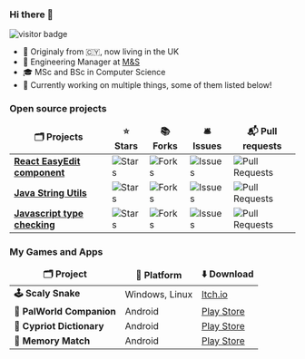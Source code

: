 <h3>Hi there 👋</h3>

<span><img src="https://visitor-badge.laobi.icu/badge?page_id=giorgosart" alt="visitor badge"/></span>

- 📍 Originaly from 🇨🇾, now living in the UK	
- 💼 Engineering Manager at [M&S](https://github.com/DigitalInnovation)
- 🎓 MSc and BSc in Computer Science
- 🔭 Currently working on multiple things, some of them listed below!

<h3>Open source projects</h3>
<table>
  <thead align="center">
    <tr border: none;>
      <td><b>🗂️ Projects</b></td>
      <td><b>⭐ Stars</b></td>
      <td><b>📚 Forks</b></td>
      <td><b>🛎 Issues</b></td>
      <td><b>📬 Pull requests</b></td>
    </tr>
  </thead>
  <tbody>
    <tr>
      <td><a href="https://github.com/giorgosart/react-easy-edit"><b>React EasyEdit component</b></a></td>
      <td><img alt="Stars" src="https://img.shields.io/github/stars/giorgosart/react-easy-edit?style=flat-square&labelColor=343b41"/></td>
      <td><img alt="Forks" src="https://img.shields.io/github/forks/giorgosart/react-easy-edit?style=flat-square&labelColor=343b41"/></td>
      <td><img alt="Issues" src="https://img.shields.io/github/issues/giorgosart/react-easy-edit?style=flat-square&labelColor=343b41"/></td>
      <td><img alt="Pull Requests" src="https://img.shields.io/github/issues-pr/giorgosart/react-easy-edit?style=flat-square&labelColor=343b41"/></td>
    </tr>
    <tr>
      <td><a href="https://github.com/giorgosart/java-string-utils"><b>Java String Utils</b></a></td>
      <td><img alt="Stars" src="https://img.shields.io/github/stars/giorgosart/java-string-utils?style=flat-square&labelColor=343b41"/></td>
      <td><img alt="Forks" src="https://img.shields.io/github/forks/giorgosart/java-string-utils?style=flat-square&labelColor=343b41"/></td>
      <td><img alt="Issues" src="https://img.shields.io/github/issues/giorgosart/java-string-utils?style=flat-square&labelColor=343b41"/></td>
      <td><img alt="Pull Requests" src="https://img.shields.io/github/issues-pr/giorgosart/java-string-utils?style=flat-square&labelColor=343b41"/></td>
    </tr>
    <tr>
      <td><a href="https://github.com/giorgosart/strong-typed"><b>Javascript type checking</b></a></td>
      <td><img alt="Stars" src="https://img.shields.io/github/stars/giorgosart/strong-typed?style=flat-square&labelColor=343b41"/></td>
      <td><img alt="Forks" src="https://img.shields.io/github/forks/giorgosart/strong-typed?style=flat-square&labelColor=343b41"/></td>
      <td><img alt="Issues" src="https://img.shields.io/github/issues/giorgosart/strong-typed?style=flat-square&labelColor=343b41"/></td>
      <td><img alt="Pull Requests" src="https://img.shields.io/github/issues-pr/giorgosart/strong-typed?style=flat-square&labelColor=343b41"/></td>
    </tr>
  </tbody>
</table>

<h3>My Games and Apps</h3>
<table>
  <thead align="center">
    <tr border: none;>
      <td><b>🗂️ Project</b></td>
      <td><b>📡 Platform</b></td>
      <td><b>⬇️ Download</b></td>      
    </tr>
  </thead>
  <tbody>
    <tr>
      <td><b>🕹️ Scaly Snake</b></td>
      <td>Windows, Linux</td>
      <td><a href="https://giorgosart.itch.io/scaly-snake/devlog/643971/scaly-snake-is-live" target="_blank">Itch.io</a></td>
    </tr>
    <tr>
      <td><b>📱 PalWorld Companion</b></a></td>
      <td>Android</td>
      <td><a href="https://play.google.com/store/apps/details?id=uk.co.artemiou.palworldcompanion" target="_blank">Play Store</a></td>
    </tr>
    <tr>
      <td><b>📱 Cypriot Dictionary</b></a></td>
      <td>Android</td>
      <td><a href="https://play.google.com/store/apps/details?id=uk.co.artemiou.cypriotdictionary" target="_blank">Play Store</a></td>
    </tr>
    <tr>
      <td><b>📱 Memory Match</b></td>
      <td>Android</td>
      <td><a href="https://play.google.com/store/apps/details?id=uk.co.artemiou.memorymatch" target="_blank">Play Store</a></td>
    </tr>
  </tbody>
</table>
